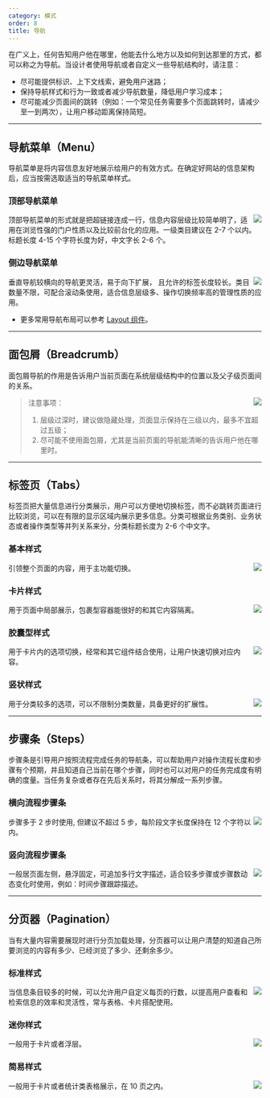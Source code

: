 ```yaml
---
category: 模式
order: 8
title: 导航
---
```


在广义上，任何告知用户他在哪里，他能去什么地方以及如何到达那里的方式，都可以称之为导航。当设计者使用导航或者自定义一些导航结构时，请注意：

- 尽可能提供标识、上下文线索，避免用户迷路；
- 保持导航样式和行为一致或者减少导航数量，降低用户学习成本；
- 尽可能减少页面间的跳转（例如：一个常见任务需要多个页面跳转时，请减少至一到两次），让用户移动距离保持简短。

---

## 导航菜单（Menu）

导航菜单是将内容信息友好地展示给用户的有效方式。在确定好网站的信息架构后，应当按需选取适当的导航菜单样式。

### 顶部导航菜单

<img class="preview-img no-padding" align="right" src="https://gw.alipayobjects.com/zos/rmsportal/pWbHrSnmicFxcgmWIFst.png">

顶部导航菜单的形式就是把超链接连成一行，信息内容层级比较简单明了，适用在浏览性强的门户性质以及比较前台化的应用。一级类目建议在 2-7 个以内。标题长度 4-15 个字符长度为好，中文字长 2-6 个。

### 侧边导航菜单

<img class="preview-img no-padding" align="right" src="https://gw.alipayobjects.com/zos/rmsportal/VvajPSfjYcVNiNoxZFVH.png">

垂直导航较横向的导航更灵活，易于向下扩展， 且允许的标签长度较长。类目数量不限，可配合滚动条使用，适合信息层级多、操作切换频率高的管理性质的应用。

- 更多常用导航布局可以参考 [Layout 组件](/components/layout/)。

---

## 面包屑（Breadcrumb）

面包屑导航的作用是告诉用户当前页面在系统层级结构中的位置以及父子级页面间的关系。

<img class="preview-img no-padding" align="right" src="https://gw.alipayobjects.com/zos/rmsportal/ZeChCVQTCUdghxmwqKIO.png">

> 注意事项：
> 1. 层级过深时，建议做隐藏处理，页面显示保持在三级以内，最多不宜超过五级；
> 2. 尽可能不使用面包屑，尤其是当前页面的导航能清晰的告诉用户他在哪里时。

---

## 标签页（Tabs）

标签页把大量信息进行分类展示，用户可以方便地切换标签，而不必跳转页面进行比较浏览，可以在有限的显示区域内展示更多信息。分类可根据业务类别、业务状态或者操作类型等并列关系来分，分类标题长度为 2-6 个中文字。

### 基本样式

<img class="preview-img no-padding" align="right" src="https://gw.alipayobjects.com/zos/rmsportal/dPpWpAhQYzJOWMCeKqhe.png">

引领整个页面的内容，用于主功能切换。

### 卡片样式

<img class="preview-img no-padding" align="right" src="https://gw.alipayobjects.com/zos/rmsportal/aJypXYetynQcJxohHefp.png">

用于页面中局部展示，包裹型容器能很好的和其它内容隔离。

### 胶囊型样式

<img class="preview-img no-padding" align="right" src="https://gw.alipayobjects.com/zos/rmsportal/QsgJeCmaQkoRLgGRxUim.png" description="一般用于小版块内，或与基本样式、卡片样式搭配使用。">

用于卡片内的选项切换，经常和其它组件结合使用，让用户快速切换对应内容。

### 竖状样式

<img class="preview-img no-padding" align="right" src="https://gw.alipayobjects.com/zos/rmsportal/WvnEwzlmauGlKByAxZJH.png">

用于分类较多的选项，可以不限制分类数量，具备更好的扩展性。

---

## 步骤条（Steps）

步骤条是引导用户按照流程完成任务的导航条，可以帮助用户对操作流程长度和步骤有个预期，并且知道自己当前在哪个步骤，同时也可以对用户的任务完成度有明确的度量。当任务复杂或者存在先后关系时，将其分解成一系列步骤。

### 横向流程步骤条

<img class="preview-img no-padding" align="right" src="https://gw.alipayobjects.com/zos/rmsportal/ugeAGDXQQYkZIbCAGlIP.png">

步骤多于 2 步时使用, 但建议不超过 5 步，每阶段文字长度保持在 12 个字符以内。

### 竖向流程步骤条

<img class="preview-img no-padding" align="right" src="https://gw.alipayobjects.com/zos/rmsportal/PnDNqhBRyWLLLgQSVwvF.png">

一般居页面左侧，悬浮固定，可追加多行文字描述，适合较多步骤或步骤数动态变化时使用，例如：时间步骤跟踪描述。

---

## 分页器（Pagination）

当有大量内容需要展现时进行分页加载处理，分页器可以让用户清楚的知道自己所要浏览的内容有多少、已经浏览了多少、还剩余多少。

### 标准样式

<img class="preview-img no-padding" align="right" src="https://gw.alipayobjects.com/zos/rmsportal/MlxHpEgkFHhIVaxpaiYJ.png" description="当页数超过 5 页时，可以提供快速跳转页面的功能。">

当信息条目较多的时候，可以允许用户自定义每页的行数，以提高用户查看和检索信息的效率和灵活性，常与表格、卡片搭配使用。

### 迷你样式

<img class="preview-img no-padding" align="right" src="https://gw.alipayobjects.com/zos/rmsportal/GtIWNdAtogjxXJNuuqTE.png">

一般用于卡片或者浮层。

### 简易样式

<img class="preview-img no-padding" align="right" src="https://gw.alipayobjects.com/zos/rmsportal/LCUZrQJyHQXplzEzDrub.png">

一般用于卡片或者统计类表格展示，在 10 页之内。
